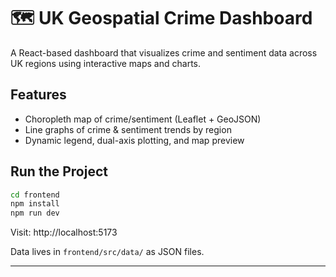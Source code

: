 # 🗺️ UK Geospatial Crime Dashboard

A React-based dashboard that visualizes crime and sentiment data across UK regions using interactive maps and charts.

## Features
- Choropleth map of crime/sentiment (Leaflet + GeoJSON)
- Line graphs of crime & sentiment trends by region
- Dynamic legend, dual-axis plotting, and map preview

## Run the Project
```bash
cd frontend
npm install
npm run dev
```

Visit: http://localhost:5173

Data lives in `frontend/src/data/` as JSON files.

---